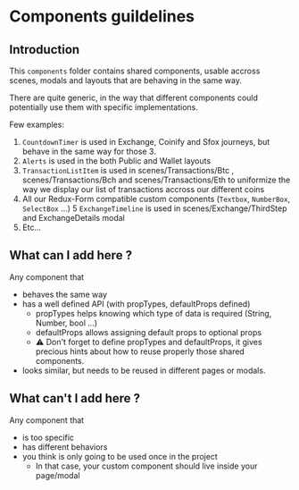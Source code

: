 
# Components guildelines

## Introduction

This `components` folder contains shared components, usable accross scenes, modals and layouts that are behaving in the same way.

There are quite generic, in the way that different components could potentially use them with specific implementations.

Few examples:

1. `CountdownTimer` is used in Exchange, Coinify and Sfox journeys, but behave in the same way for those 3.
2. `Alerts` is used in the both Public and Wallet layouts
3. `TransactionListItem` is used in scenes/Transactions/Btc , scenes/Transactions/Bch and scenes/Transactions/Eth to uniformize the way we display our list of transactions accross our different coins
4. All our Redux-Form compatible custom components (`Textbox`, `NumberBox`, `SelectBox` ...)
5 `ExchangeTimeline` is used in scenes/Exchange/ThirdStep and ExchangeDetails modal
5. Etc...

## What can I add here ?

Any component that
* behaves the same way
* has a well defined API (with propTypes, defaultProps defined)
  * propTypes helps knowing which type of data is required (String, Number, bool ...)
  * defaultProps allows assigning default props to optional props
  * :warning: Don't forget to define propTypes and defaultProps, it gives precious hints about how to reuse properly those shared components.
* looks similar, but needs to be reused in different pages or modals.

## What can't I add here ?

Any component that
* is too specific
* has different behaviors
* you think is only going to be used once in the project
  * In that case, your custom component should live inside your page/modal
